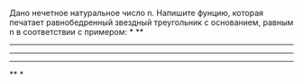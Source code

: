 Дано нечетное натуральное число n.
Напишите фунцию, которая печатает равнобедренный звездный треугольник с основанием, равным n в соответствии с примером:
*
**
***
****
***
**
*
